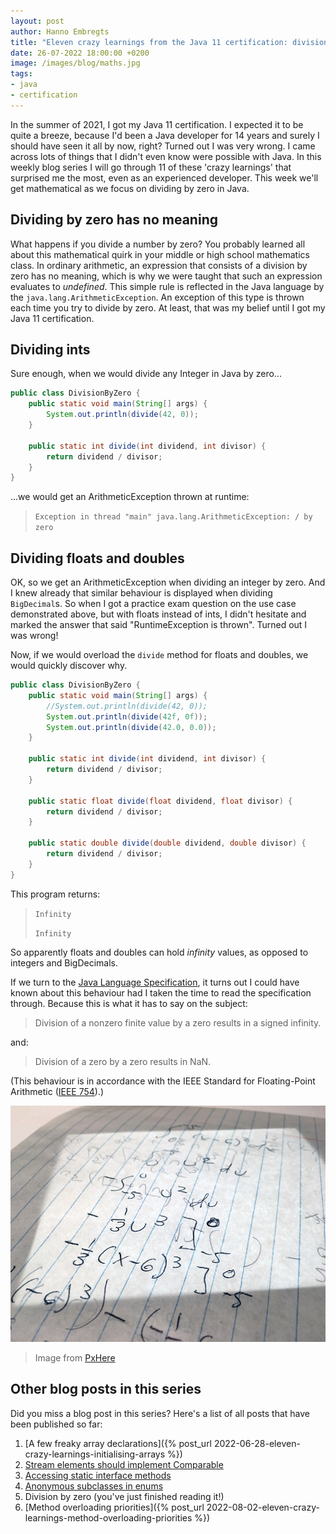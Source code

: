 ```yaml
---
layout: post
author: Hanno Embregts
title: "Eleven crazy learnings from the Java 11 certification: division by zero (5/11)"
date: 26-07-2022 18:00:00 +0200
image: /images/blog/maths.jpg
tags: 
- java
- certification
---
```


In the summer of 2021, I got my Java 11 certification. I expected it to be quite a breeze, because I'd been a Java developer for 14 years and surely I should have seen it all by now, right? Turned out I was very wrong. I came across lots of things that I didn't even know were possible with Java. In this weekly blog series I will go through 11 of these 'crazy learnings' that surprised me the most, even as an experienced developer. This week we'll get mathematical as we focus on dividing by zero in Java.

## Dividing by zero has no meaning

What happens if you divide a number by zero?
You probably learned all about this mathematical quirk in your middle or high school mathematics class.
In ordinary arithmetic, an expression that consists of a division by zero has no meaning, which is why we were taught that such an expression evaluates to *undefined*.
This simple rule is reflected in the Java language by the `java.lang.ArithmeticException`.
An exception of this type is thrown each time you try to divide by zero.
At least, that was my belief until I got my Java 11 certification. 

## Dividing ints

Sure enough, when we would divide any Integer in Java by zero...

```java
public class DivisionByZero {
    public static void main(String[] args) {
        System.out.println(divide(42, 0));
    }

    public static int divide(int dividend, int divisor) {
        return dividend / divisor;
    }
}
```

...we would get an ArithmeticException thrown at runtime:

> `Exception in thread "main" java.lang.ArithmeticException: / by zero`

## Dividing floats and doubles

OK, so we get an ArithmeticException when dividing an integer by zero.
And I knew already that similar behaviour is displayed when dividing `BigDecimal`s.
So when I got a practice exam question on the use case demonstrated above, but with floats instead of ints, I didn't hesitate and marked the answer that said "RuntimeException is thrown".
Turned out I was wrong!

Now, if we would overload the `divide` method for floats and doubles, we would quickly discover why.

```java
public class DivisionByZero {
    public static void main(String[] args) {
        //System.out.println(divide(42, 0));
        System.out.println(divide(42f, 0f));
        System.out.println(divide(42.0, 0.0));
    }

    public static int divide(int dividend, int divisor) {
        return dividend / divisor;
    }

    public static float divide(float dividend, float divisor) {
        return dividend / divisor;
    }

    public static double divide(double dividend, double divisor) {
        return dividend / divisor;
    }
}
```

This program returns:

> `Infinity`
> 
> `Infinity`

So apparently floats and doubles can hold *infinity* values, as opposed to integers and BigDecimals.

If we turn to the [Java Language Specification](https://docs.oracle.com/javase/specs/jls/se11/html/jls-15.html#jls-15.17.2), it turns out I could have known about this behaviour had I taken the time to read the specification through. Because this is what it has to say on the subject:

> Division of a nonzero finite value by a zero results in a signed infinity.

and:

> Division of a zero by a zero results in NaN.

(This behaviour is in accordance with the IEEE Standard for Floating-Point Arithmetic ([IEEE 754](https://en.wikipedia.org/wiki/IEEE_754)).)

![Maths](/images/blog/maths.jpg)
> Image from <a href="https://pxhere.com/nl/photo/464083">PxHere</a>

## Other blog posts in this series

Did you miss a blog post in this series? Here's a list of all posts that have been published so far:

1. [A few freaky array declarations]({% post_url 2022-06-28-eleven-crazy-learnings-initialising-arrays %})
2. [Stream elements should implement Comparable](/2022/07/05/eleven-crazy-learnings-stream-elements-comparable.html)
3. [Accessing static interface methods](/2022/07/12/eleven-crazy-learnings-accessing-static-interface-methods.html)
4. [Anonymous subclasses in enums](/2022/07/19/eleven-crazy-learnings-anonymous-subclass-in-enum.html)
5. Division by zero (you've just finished reading it!)
6. [Method overloading priorities]({% post_url 2022-08-02-eleven-crazy-learnings-method-overloading-priorities %})


